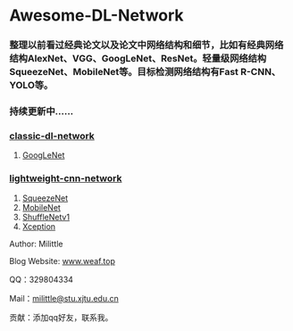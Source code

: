 # Awesome-DL-Network
### 整理以前看过经典论文以及论文中网络结构和细节，比如有经典网络结构AlexNet、VGG、GoogLeNet、ResNet。轻量级网络结构SqueezeNet、MobileNet等。目标检测网络结构有Fast R-CNN、YOLO等。

### 持续更新中......

### [classic-dl-network](https://github.com/Milittle/awesome-dl-network/blob/master/classic-dl-network/README.md)

1. [GoogLeNet](https://github.com/Milittle/awesome-dl-network/blob/master/classic-dl-network/GoogleNet.md)

### [lightweight-cnn-network](https://github.com/Milittle/awesome-dl-network/blob/master/lightweight-cnn-network/README.md)

1. [SqueezeNet](https://github.com/Milittle/awesome-dl-network/blob/master/lightweight-cnn-network/SqueezeNet.md)
2. [MobileNet](https://github.com/Milittle/awesome-dl-network/blob/master/lightweight-cnn-network/MobileNet.md)
3. [ShuffleNetv1](https://github.com/Milittle/awesome-dl-network/blob/master/lightweight-cnn-network/ShuffleNet.md)
4. [Xception](https://github.com/Milittle/awesome-dl-network/blob/master/lightweight-cnn-network/Xception.md)

Author: Milittle

Blog Website: www.weaf.top

QQ：329804334

Mail：milittle@stu.xjtu.edu.cn

贡献：添加qq好友，联系我。
